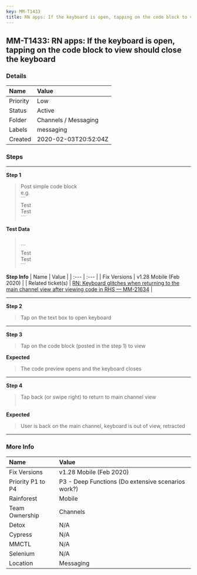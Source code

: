```yaml
---
key: MM-T1433
title: RN apps: If the keyboard is open, tapping on the code block to view should close the keyboard
---
```


## MM-T1433: RN apps: If the keyboard is open, tapping on the code block to view should close the keyboard

### Details

| Name     | Value                |
| :------- | :------------------- |
| Priority | Low                  |
| Status   | Active               |
| Folder   | Channels / Messaging |
| Labels   | messaging            |
| Created  | 2020-02-03T20:52:04Z |

### Steps

<hr/>

**Step 1**

> <article>Post simple code block <br>e.g. <br>```<br>Test<br>Test<br>```</article>

**Test Data**

> <article><br>```<br>Test<br>Test<br>```</article>

**Step Info**
| Name | Value |
| :--- | :--- |
| Fix Versions | v1.28 Mobile (Feb 2020) |
| Related ticket(s) | <a href="http://mmthttps%3A//mattermost.atlassian.net/browse/MM-21634">RN: Keyboard glitches when returning to the main channel view after viewing code in RHS — MM-21634</a> |

<hr/>

**Step 2**

> <article>Tap on the text box to open keyboard</article>

<hr/>

**Step 3**

> <article>Tap on the code block (posted in the step 1) to view</article>

**Expected**

> <article>The code preview opens and the keyboard closes</article>

<hr/>

**Step 4**

> <article>Tap back (or swipe right) to return to main channel view<br><br></article>

**Expected**

> <article>User is back on the main channel, keyboard is out of view, retracted&nbsp;</article>

<hr/>

### More Info

| Name              | Value                                              |
| :---------------- | :------------------------------------------------- |
| Fix Versions      | v1.28 Mobile (Feb 2020)                            |
| Priority P1 to P4 | P3 - Deep Functions (Do extensive scenarios work?) |
| Rainforest        | Mobile                                             |
| Team Ownership    | Channels                                           |
| Detox             | N/A                                                |
| Cypress           | N/A                                                |
| MMCTL             | N/A                                                |
| Selenium          | N/A                                                |
| Location          | Messaging                                          |
